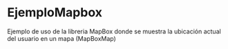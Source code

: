 # EjemploMapbox
Ejemplo de uso de la libreria MapBox donde se muestra la ubicación actual del usuario en un mapa (MapBoxMap)
